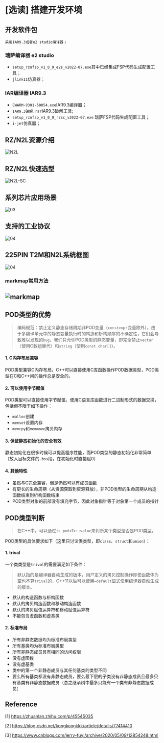 # [选读] 搭建开发环境

## 开发软件包

    采用IAR9.3或者e2 studio编译器；

### 瑞萨编译器 e2 studio

* `setup_rznfsp_v1_0_0_e2s_v2022-07.exe`其中已经集成FSP代码生成配置工具；
* `jlink11`仿真器；

### IAR编译器 IAR9.3

* `EWARM-9301-50054.exe`IAR9.3编译器；
* `IAR9.3破解.rar`IAR9.3破解工具;
* `setup_rznfsp_v1_0_0_rzsc_v2022-07.exe` 瑞萨FSP代码生成配置工具；
* `i-jet`仿真器；

##  RZ/N2L资源介绍
 ![N2L](image/N2L.jpg)
##  RZ/N2L快速选型
 ![N2L-SC](image/N2L-SC.jpg)
##  系列芯片应用场景
 ![03](image/03.jpg)
##  支持的工业协议
 ![04](image/04.jpg)
##  225PIN T2M和N2L系统框图
 ![04](image/05.jpg)

### markmap常用方法
## ![markmap](image/markmap.jpg)
## POD类型的优势

> 编码规范：禁止定义静态存储周期非POD变量（`constexpr`变量除外），由于多编译单元中的静态变量执行时的构造和析构顺序的不确定性，它们会导致难以发现的`bug`。我们只允许POD类型的静态变量，即完全禁止`vector`（使用C数组替代）和`string`（使用`const char[]`）。

#### 1. C内存布局兼容

POD类型兼容C内存布局，C++可以直接使用C库函数操作POD数据类型，POD类型在C和C++间的操作总是安全的。

#### 2. 可以使用字节赋值

POD类型可以直接使用字节赋值，使用C语言库函数进行二进制形式的数据交换，包括但不限于如下操作：

* `malloc`创建
* `memset`设置内存
* `memcpy`和`memmove`拷贝内存

#### 3. 保证静态初始化的安全有效

静态初始化在很多时候可以提高程序性能，而POD类型的静态初始化非常简单（放入目标文件的`.bss`段，在初始化时直接赋0）

#### 4. 其他特性

* 虽然与C完全兼容，但是仍然可以有成员函数
* 有更长的生命周期（从资源获取到资源释放），非POD类型的生命周期从构造函数结束到析构函数结束
* POD类型对象的前部没有填充字节，因此对象指针等于对象第一个成员的指针

## POD类型判断

>  在C++中，可以通过`is_pod<T>::value`来判断某个类型是否是POD类型。

POD类型的具体要求如下（这里只讨论类类型，即`class`、`struct`和`union`）：

#### 1. trival

一个类类型是`trival`的需要满足如下条件：

> 默认指的是编译器自动生成的版本，用户定义的拷贝控制操作即使函数体为空也不算`trival`的，C++11以后可以使用`=default`显式使用编译器自动生成的版本。

* 默认的构造函数与析构函数
* 默认的拷贝构造函数和移动构造函数
* 默认的拷贝赋值运算符和移动赋值运算符
* 不能包含虚函数和虚基类

#### 2. 标准布局

* 所有非静态数据均为标准布局类型
* 所有基类均为标准布局类型
* 所有非静态成员具有相同的访问权限
* 没有虚函数
* 没有虚基类
* 类中的第一个非静态成员与其任何基类的类型不同
* 要么所有基类都没有非静态成员，要么最下层的子类没有非静态成员且最多只有基类有非静态数据成员（总之继承树中最多只能有一个类有非静态数据成员）

## Reference

[1] https://zhuanlan.zhihu.com/p/45545035

[2] https://blog.csdn.net/kongkongkkk/article/details/77414410

[3] https://www.cnblogs.com/jerry-fuyi/archive/2020/05/09/12854248.html